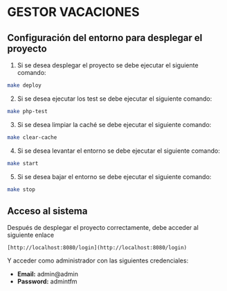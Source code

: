 # GESTOR VACACIONES

## Configuración del entorno para desplegar el proyecto
1. Si se desea desplegar el proyecto se debe ejecutar el siguiente comando:

```bash
make deploy
```

2. Si se desea ejecutar los test se debe ejecutar el siguiente comando:

```bash
make php-test
```

3. Si se desea limpiar la caché se debe ejecutar el siguiente comando:

```bash
make clear-cache
```

4. Si se desea levantar el entorno se debe ejecutar el siguiente comando:

```bash
make start
```

5. Si se desea bajar el entorno se debe ejecutar el siguiente comando:

```bash
make stop
```

## Acceso al sistema

Después de desplegar el proyecto correctamente, debe acceder al siguiente enlace
```
[http://localhost:8080/login](http://localhost:8080/login)
```
Y acceder como administrador con las siguientes credenciales:
* **Email:** admin@admin
* **Password:** admintfm
